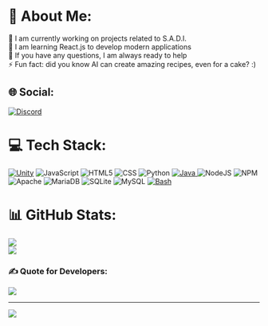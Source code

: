 # 💫 About Me:
🔭 I am currently working on projects related to S.A.D.I.<br>🌱 I am learning React.js to develop modern applications<br>💬 If you have any questions, I am always ready to help<br>⚡ Fun fact: did you know AI can create amazing recipes, even for a cake? :)

## 🌐 Social:
[![Discord](https://img.shields.io/badge/Discord-%237289DA.svg?logo=discord&logoColor=white)](https://discord.gg/https://discord.sadibot.it/) 

# 💻 Tech Stack:
[![Unity](https://img.shields.io/badge/Unity-%23000000.svg?logo=unity&logoColor=white)](#)
![JavaScript](https://img.shields.io/badge/javascript-%23323330.svg?style=for-the-badge&logo=javascript&logoColor=%23F7DF1E)
![HTML5](https://img.shields.io/badge/html5-%23E34F26.svg?style=for-the-badge&logo=html5&logoColor=white) 
![CSS](https://img.shields.io/badge/css-%232C2D72.svg?style=for-the-badge&logo=css&logoColor=white) 
![Python](https://img.shields.io/badge/python-3670A0?style=for-the-badge&logo=python&logoColor=ffdd54) 
[![Java](https://img.shields.io/badge/java-3670A0?style=for-the-badge&logo=java&logoColor=fc9d03) ](https://img.shields.io/badge/Java-ED8B00?style=for-the-badge&logo=openjdk&logoColor=white)
![NodeJS](https://img.shields.io/badge/node.js-6DA55F?style=for-the-badge&logo=node.js&logoColor=white) 
![NPM](https://img.shields.io/badge/NPM-%23CB3837.svg?style=for-the-badge&logo=npm&logoColor=white) 
![Apache](https://img.shields.io/badge/apache-%23D42029.svg?style=for-the-badge&logo=apache&logoColor=white) 
![MariaDB](https://img.shields.io/badge/MariaDB-003545?style=for-the-badge&logo=mariadb&logoColor=white) 
![SQLite](https://img.shields.io/badge/sqlite-%2307405e.svg?style=for-the-badge&logo=sqlite&logoColor=white) 
![MySQL](https://img.shields.io/badge/mysql-%2307405e.svg?style=for-the-badge&logo=mysql&logoColor=white) 
[![Bash](https://img.shields.io/badge/Bash-4EAA25?logo=gnubash&logoColor=fff)](#)



# 📊 GitHub Stats:
![](https://github-readme-streak-stats.herokuapp.com/?user=SignG3T&theme=dark&hide_border=false)<br/>
![](https://github-readme-stats.vercel.app/api/top-langs/?username=SignG3T&theme=dark&hide_border=false&include_all_commits=true&count_private=true&layout=compact)

### ✍️ Quote for Developers:
![](https://quotes-github-readme.vercel.app/api?type=horizontal&theme=radical)

---
[![](https://visitcount.itsvg.in/api?id=SignG3T&icon=0&color=0)](https://visitcount.itsvg.in)

